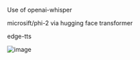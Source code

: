 Use of openai-whisper


microsift/phi-2 via hugging face transformer


edge-tts


![image](https://github.com/user-attachments/assets/b0bc3c09-1312-4c43-a014-6e8b196c030c)
